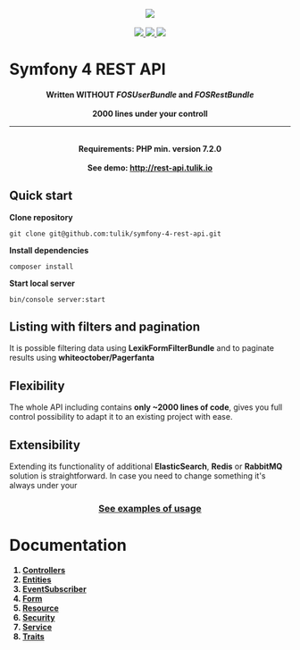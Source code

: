 <p align="center">
<a href="https://insight.symfony.com/projects/48af693f-97d3-4f11-a697-3e6ec9ff7e3c">
    <img src="https://insight.symfony.com/projects/48af693f-97d3-4f11-a697-3e6ec9ff7e3c/big.svg"/>
</a>
<br/>
<br/>
<a href="https://travis-ci.org/tulik/symfony-4-rest-api.svg?branch=master">
    <img src="https://travis-ci.org/tulik/symfony-4-rest-api.svg?branch=master"/>

<a href="https://scrutinizer-ci.com/g/tulik/symfony-4-rest-api/?branch=master">
    <img src="https://scrutinizer-ci.com/g/tulik/symfony-4-rest-api/badges/coverage.png?b=master"/>
</a>

<a href="https://scrutinizer-ci.com/g/tulik/symfony-4-rest-api/?branch=master">
    <img src="https://scrutinizer-ci.com/g/tulik/symfony-4-rest-api/badges/quality-score.png?b=master"/>
</a>

</p>

# Symfony 4 REST API

<h4 align="center">
Written <strong>WITHOUT</strong> <em>FOSUserBundle</em> and <em>FOSRestBundle</em> <br><br>
<strong> 2000 lines</strong> under your controll

<hr>
<br/>
Requirements: PHP min. version 7.2.0
<br/>
<br/>
See demo: <a href="http://rest-api.tulik.io">http://rest-api.tulik.io</a>
</h4>

## Quick start

**Clone repository**

```
git clone git@github.com:tulik/symfony-4-rest-api.git
```

**Install dependencies**

```
composer install
```

**Start local server**

```
bin/console server:start
```

## Listing with filters and pagination
It is possible filtering data using **LexikFormFilterBundle** and to paginate results using **whiteoctober/Pagerfanta**

## Flexibility
The whole API including contains **only ~2000 lines of code**, gives you full control possibility to adapt it to an existing project with ease.

## Extensibility
 Extending its functionality of additional **ElasticSearch**, **Redis** or **RabbitMQ** solution is straightforward. In case you need to change something it's always under your 

<h3 align="center">
<a href="EXAMPLES.md">See examples of usage</a>
</h3>

<strong>
</p>

# Documentation
1. [Controllers](../../tree/master/src/Controller)
2. [Entities](../../tree/master/src/Entity)
3. [EventSubscriber](../../tree/master/src/EventSubscriber)
4. [Form](../../tree/master/src/EventListener)
5. [Resource](../../tree/master/src/Resource)
6. [Security](../../tree/master/src/Security)
7. [Service](../../tree/master/src/Service)
8. [Traits](../../tree/master/src/Traits)
